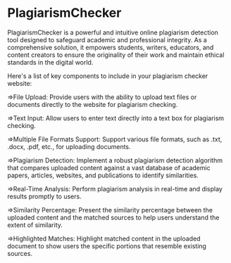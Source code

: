 # PlagiarismChecker
PlagiarismChecker  is a powerful and intuitive online plagiarism detection tool designed to safeguard academic and professional integrity. As a comprehensive solution, it empowers students, writers, educators, and content creators to ensure the originality of their work and maintain ethical standards in the digital world.

Here's a list of key components to include in your plagiarism checker website:

=>File Upload: Provide users with the ability to upload text files or documents directly to the website for plagiarism checking.

=>Text Input: Allow users to enter text directly into a text box for plagiarism checking.

=>Multiple File Formats Support: Support various file formats, such as .txt, .docx, .pdf, etc., for uploading documents.

=>Plagiarism Detection: Implement a robust plagiarism detection algorithm that compares uploaded content against a vast database of academic papers, articles, websites, and publications to identify similarities.

=>Real-Time Analysis: Perform plagiarism analysis in real-time and display results promptly to users.

=>Similarity Percentage: Present the similarity percentage between the uploaded content and the matched sources to help users understand the extent of similarity.

=>Highlighted Matches: Highlight matched content in the uploaded document to show users the specific portions that resemble existing sources.
